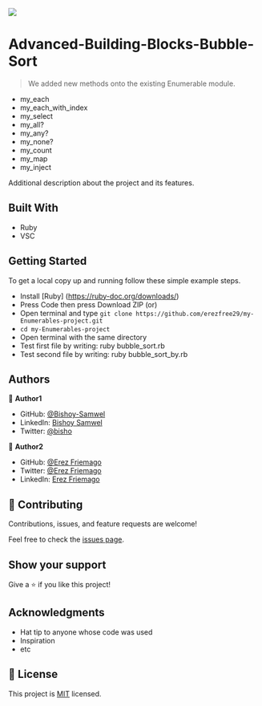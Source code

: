 ![](https://img.shields.io/badge/Microverse-blueviolet)

# Advanced-Building-Blocks-Bubble-Sort


> We added new methods onto the existing Enumerable module.
- my_each
- my_each_with_index
- my_select 
- my_all?
- my_any?
- my_none?
- my_count
- my_map
- my_inject



Additional description about the project and its features.

## Built With

- Ruby
- VSC


## Getting Started

To get a local copy up and running follow these simple example steps.

- Install [Ruby] (https://ruby-doc.org/downloads/)
- Press Code then press Download ZIP (or)
- Open terminal and type `git clone https://github.com/erezfree29/my-Enumerables-project.git`
- `cd my-Enumerables-project`
- Open terminal with the same directory
- Test first file by writing: ruby bubble_sort.rb
- Test second file by writing: ruby bubble_sort_by.rb



## Authors

👤 **Author1**

- GitHub: [@Bishoy-Samwel](https://github.com/Bishoy-Samwel)
- LinkedIn: [Bishoy Samwel](https://www.linkedin.com/in/bishoy-samwuel-ss/)
- Twitter: [@bisho](https://twitter.com/BishoFaheem15)

👤 **Author2**

- GitHub: [@Erez Friemago](https://github.com/erezfree29)
- Twitter: [@Erez Friemago](https://twitter.com/friemagor )
- LinkedIn: [Erez Friemago]( https://www.linkedin.com/in/erez-friemagor-3b0bab145/ )

## 🤝 Contributing

Contributions, issues, and feature requests are welcome!

Feel free to check the [issues page](https://github.com/erezfree29/my-Enumerables-project/issues/3#issue-807702358).

## Show your support

Give a ⭐️ if you like this project!

## Acknowledgments

- Hat tip to anyone whose code was used
- Inspiration
- etc

## 📝 License

This project is [MIT](lic.url) licensed.
